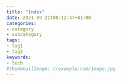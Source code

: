 ```yaml
---
title: "Index"
date: 2021-09-21T08:12:47+01:00
categories:
- category
- subcategory
tags:
- tag1
- tag2
keywords:
- tech
#thumbnailImage: //example.com/image.jpg
---
```


<!--more-->
